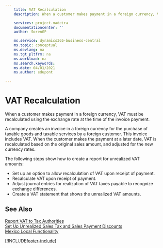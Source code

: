 ```yaml
---
    title: VAT Recalculation
    description: When a customer makes payment in a foreign currency, VAT must be recalculated using the exchange rate at the time of the invoice payment.

    services: project-madeira 
    documentationcenter: ''
    author: SorenGP

    ms.service: dynamics365-business-central
    ms.topic: conceptual
    ms.devlang: na
    ms.tgt_pltfrm: na
    ms.workload: na
    ms.search.keywords:
    ms.date: 04/01/2021
    ms.author: edupont

---
```

# VAT Recalculation
When a customer makes payment in a foreign currency, VAT must be recalculated using the exchange rate at the time of the invoice payment.  

A company creates an invoice in a foreign currency for the purchase of taxable goods and taxable services by a foreign customer. This invoice includes VAT. When the customer makes the payment at a later date, VAT is recalculated based on the original sales amount, and adjusted for the new currency rates.  

The following steps show how to create a report for unrealized VAT amounts:  

- Set up an option to allow recalculation of VAT upon receipt of payment.  
- Recalculate VAT upon receipt of payment.  
- Adjust journal entries for realization of VAT taxes payable to recognize exchange differences.  
- Create a VAT statement that shows the unrealized VAT amounts.

## See Also  
 [Report VAT to Tax Authorities](../../finance-how-report-vat.md)   
 [Set Up Unrealized Sales Tax and Sales Payment Discounts](how-to-set-up-unrealized-sales-tax-and-sales-payment-discounts.md)   
 [Mexico Local Functionality](mexico-local-functionality.md)


[!INCLUDE[footer-include](../../includes/footer-banner.md)]